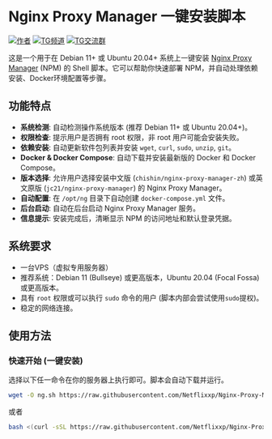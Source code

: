 # Nginx Proxy Manager 一键安装脚本
[![作者](https://img.shields.io/badge/作者-jcnf--那坨-blue.svg)](https://ybfl.net)
[![TG频道](https://img.shields.io/badge/TG频道-@mffjc-宗绿色.svg)](https://t.me/mffjc)
[![TG交流群](https://img.shields.io/badge/TG交流群-点击加入-yellow.svg)](https://t.me/+TDz0jE2WcAvfgmLi)

这是一个用于在 Debian 11+ 或 Ubuntu 20.04+ 系统上一键安装 [Nginx Proxy Manager](https://nginxproxymanager.com/) (NPM) 的 Shell 脚本。它可以帮助你快速部署 NPM，并自动处理依赖安装、Docker环境配置等步骤。

## 功能特点

*   **系统检测**: 自动检测操作系统版本 (推荐 Debian 11+ 或 Ubuntu 20.04+)。
*   **权限检查**: 提示用户是否拥有 root 权限，非 root 用户可能会安装失败。
*   **依赖安装**: 自动更新软件包列表并安装 `wget`, `curl`, `sudo`, `unzip`, `git`。
*   **Docker & Docker Compose**: 自动下载并安装最新版的 Docker 和 Docker Compose。
*   **版本选择**: 允许用户选择安装中文版 (`chishin/nginx-proxy-manager-zh`) 或英文原版 (`jc21/nginx-proxy-manager`) 的 Nginx Proxy Manager。
*   **自动配置**: 在 `/opt/ng` 目录下自动创建 `docker-compose.yml` 文件。
*   **后台启动**: 自动在后台启动 Nginx Proxy Manager 服务。
*   **信息提示**: 安装完成后，清晰显示 NPM 的访问地址和默认登录凭据。

## 系统要求

*   一台VPS（虚拟专用服务器）
*   推荐系统：Debian 11 (Bullseye) 或更高版本，Ubuntu 20.04 (Focal Fossa) 或更高版本。
*   具有 `root` 权限或可以执行 `sudo` 命令的用户 (脚本内部会尝试使用`sudo`提权)。
*   稳定的网络连接。

## 使用方法

### 快速开始 (一键安装)

选择以下任一命令在你的服务器上执行即可。脚本会自动下载并运行。
```bash
wget -O ng.sh https://raw.githubusercontent.com/Netflixxp/Nginx-Proxy-Manager/main/ng.sh && chmod +x ng.sh && ./ng.sh
```
或者
```bash
bash <(curl -sSL https://raw.githubusercontent.com/Netflixxp/Nginx-Proxy-Manager/main/ng.sh)
```
